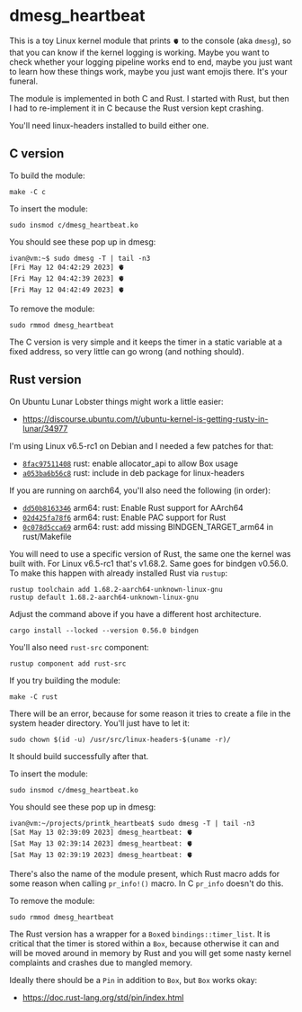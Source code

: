 # dmesg_heartbeat

This is a toy Linux kernel module that prints `🫀` to the console (aka `dmesg`),
so that you can know if the kernel logging is working. Maybe you want to check
whether your logging pipeline works end to end, maybe you just want to learn
how these things work, maybe you just want emojis there. It's your funeral.

The module is implemented in both C and Rust. I started with Rust, but then
I had to re-implement it in C because the Rust version kept crashing.

You'll need linux-headers installed to build either one.

## C version

To build the module:

```
make -C c
```

To insert the module:

```
sudo insmod c/dmesg_heartbeat.ko
```

You should see these pop up in dmesg:

```
ivan@vm:~$ sudo dmesg -T | tail -n3
[Fri May 12 04:42:29 2023] 🫀
[Fri May 12 04:42:39 2023] 🫀
[Fri May 12 04:42:49 2023] 🫀
```

To remove the module:

```
sudo rmmod dmesg_heartbeat
```

The C version is very simple and it keeps the timer in a static variable
at a fixed address, so very little can go wrong (and nothing should).

## Rust version

On Ubuntu Lunar Lobster things might work a little easier:

* https://discourse.ubuntu.com/t/ubuntu-kernel-is-getting-rusty-in-lunar/34977

I'm using Linux v6.5-rc1 on Debian and I needed a few patches for that:

* [`8fac97511408`](https://github.com/bobrik/linux/commit/1f8bdceaca91) rust: enable allocator_api to allow Box usage
* [`a053ba6b56c8`](https://github.com/bobrik/linux/commit/6bee396aee4c) rust: include in deb package for linux-headers

If you are running on aarch64, you'll also need the following (in order):

* [`dd50b8163346`](https://github.com/bobrik/linux/commit/dd50b8163346) arm64: rust: Enable Rust support for AArch64
* [`02d425fa78f6`](https://github.com/bobrik/linux/commit/02d425fa78f6) arm64: rust: Enable PAC support for Rust
* [`0c078d5cca69`](https://github.com/bobrik/linux/commit/0c078d5cca69) arm64: rust: add missing BINDGEN_TARGET_arm64 in rust/Makefile

You will need to use a specific version of Rust, the same one the kernel was
built with. For Linux v6.5-rc1 that's v1.68.2. Same goes for bindgen v0.56.0.
To make this happen with already installed Rust via `rustup`:

```
rustup toolchain add 1.68.2-aarch64-unknown-linux-gnu
rustup default 1.68.2-aarch64-unknown-linux-gnu
```

Adjust the command above if you have a different host architecture.

```
cargo install --locked --version 0.56.0 bindgen
```

You'll also need `rust-src` component:

```
rustup component add rust-src
```

If you try building the module:

```
make -C rust
```

There will be an error, because for some reason it tries to create a file
in the system header directory. You'll just have to let it:

```
sudo chown $(id -u) /usr/src/linux-headers-$(uname -r)/
```

It should build successfully after that.

To insert the module:

```
sudo insmod c/dmesg_heartbeat.ko
```

You should see these pop up in dmesg:

```
ivan@vm:~/projects/printk_heartbeat$ sudo dmesg -T | tail -n3
[Sat May 13 02:39:09 2023] dmesg_heartbeat: 🫀
[Sat May 13 02:39:14 2023] dmesg_heartbeat: 🫀
[Sat May 13 02:39:19 2023] dmesg_heartbeat: 🫀
```

There's also the name of the module present, which Rust macro adds for some
reason when calling `pr_info!()` macro. In C `pr_info` doesn't do this.

To remove the module:

```
sudo rmmod dmesg_heartbeat
```

The Rust version has a wrapper for a `Box`ed `bindings::timer_list`.
It is critical that the timer is stored within a `Box`, because otherwise
it can and will be moved around in memory by Rust and you will get
some nasty kernel complaints and crashes due to mangled memory.

Ideally there should be a `Pin` in addition to `Box`, but `Box` works okay:

* https://doc.rust-lang.org/std/pin/index.html
